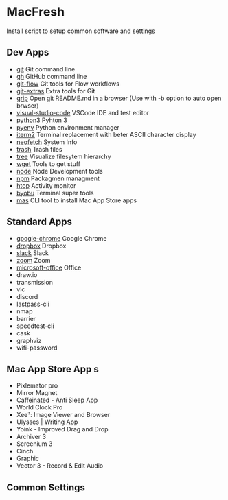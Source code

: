 # MacFresh
Install script to setup common software and settings

## Dev Apps  

- [git](https://formulae.brew.sh/formula/git) Git command line 
- [gh](https://formulae.brew.sh/formula/gh)  GitHub command line 
- [git-flow](https://formulae.brew.sh/formula/git-flow) Git tools for Flow workflows 
- [git-extras](https://formulae.brew.sh/formula/git-extras) Extra tools for Git 
- [grip](https://formulae.brew.sh/formula/grip) Open git README.md in a browser (Use with -b option to auto open 
brwser) 
- [visual-studio-code](https://formulae.brew.sh/formula/visual-studio-code) VSCode IDE and test editor 
- [python3](https://formulae.brew.sh/formula/python) Pyhton 3 
- [pyenv](https://formulae.brew.sh/formula/pyenv) Python environment manager
- [iterm2](https://formulae.brew.sh/formula/iterm2) Terminal replacement with beter ASCII character display
- [neofetch](https://formulae.brew.sh/formula/neofetch) System Info
- [trash](https://formulae.brew.sh/formula/trash) Trash files
- [tree](https://formulae.brew.sh/formula/tree) Visualize filesytem hierarchy
- [wget](https://formulae.brew.sh/formula/wget) Tools to get stuff
- [node](https://formulae.brew.sh/formula/node) Node Development tools
- [npm](https://formulae.brew.sh/formula/npm) Packagmen managment 
- [htop](https://formulae.brew.sh/formula/htop) Activity monitor
- [byobu](https://formulae.brew.sh/formula/byobu) Terminal super tools
- [mas](https://formulae.brew.sh/formula/mas) CLI tool to install Mac App Store apps

## Standard Apps  

- [google-chrome](goggle.com) Google Chrome
- [dropbox](dropbox.com) Dropbox
- [slack](slack.com) Slack
- [zoom](zoom.com) Zoom
- [microsoft-office](office365.com) Office
- draw.io
- transmission
- vlc
- discord
- lastpass-cli
- nmap
- barrier
- speedtest-cli
- cask 
- graphviz
- wifi-password

## Mac App Store App  s

- Pixlemator pro
- Mirror Magnet
- Caffeinated - Anti Sleep App
- World Clock Pro
- Xee³: Image Viewer and Browser
- Ulysses | Writing App
- Yoink - Improved Drag and Drop
- Archiver 3
- Screenium 3
- Cinch
- Graphic
- Vector 3 - Record & Edit Audio 

## Common Settings

